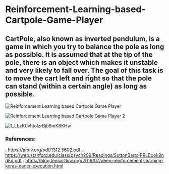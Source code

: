 # Reinforcement-Learning-based-Cartpole-Game-Player

## CartPole, also known as inverted pendulum, is a game in which you try to balance the pole as long as possible. It is assumed that at the tip of the pole, there is an object which makes it unstable and very likely to fall over. The goal of this task is to move the cart left and right so that the pole can stand (within a certain angle) as long as possible.


![Reinforcement Learning based Cartpole Game Player](https://user-images.githubusercontent.com/62755670/121870330-922cf700-cd20-11eb-99d5-c38819682385.gif)

![Reinforcement Learning based Cartpole Game Player 2](https://user-images.githubusercontent.com/62755670/121870396-a2dd6d00-cd20-11eb-9374-2cfa2ecc24d3.png)

![1_LbzK0vhtoIzrBjb8mK8KHw](https://user-images.githubusercontent.com/62755670/121870406-a53fc700-cd20-11eb-9cd3-98561a462ac0.gif)


### References:
. https://arxiv.org/pdf/1312.5602.pdf
. https://web.stanford.edu/class/psych209/Readings/SuttonBartoIPRLBook2ndEd.pdf
. https://blog.tensorflow.org/2018/07/deep-reinforcement-learning-keras-eager-execution.html
